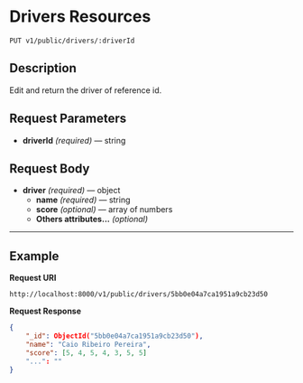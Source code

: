 # Drivers Resources

    PUT v1/public/drivers/:driverId

## Description
Edit and return the driver of reference id.

## Request Parameters

- **driverId** _(required)_ — string

## Request Body

- **driver** _(required)_ — object
    - **name** _(required)_ — string
    - **score** _(optional)_ — array of numbers 
    - **Others attributes...** _(optional)_

***

## Example
**Request URI**

    http://localhost:8000/v1/public/drivers/5bb0e04a7ca1951a9cb23d50

**Request Response**
``` json
{
    "_id": ObjectId("5bb0e04a7ca1951a9cb23d50"),
    "name": "Caio Ribeiro Pereira",
    "score": [5, 4, 5, 4, 3, 5, 5]
    "...": ""
}
```